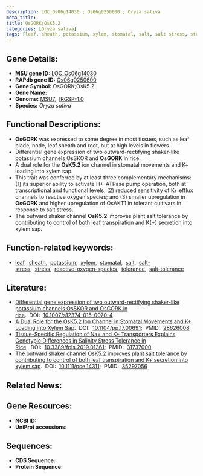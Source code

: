 ```yaml
---
description: LOC_Os06g14030 ; Os06g0250600 ; Oryza sativa
meta_title:
title: OsGORK;OsK5.2
categories: [Oryza sativa]
tags: [leaf, sheath, potassium, xylem, stomatal, salt, salt stress, stress, reactive oxygen species, tolerance, salt tolerance]
---
```


## Gene Details:
- **MSU gene ID:** [LOC_Os06g14030](http://rice.uga.edu/cgi-bin/ORF_infopage.cgi?orf=LOC_Os06g14030)  
- **RAPdb gene ID:** [Os06g0250600](https://rapdb.dna.affrc.go.jp/locus/?name=Os06g0250600)  
- **Gene Symbol:** OsGORK;OsK5.2
- **Gene Name:**
- **Genome:**  [MSU7](http://rice.uga.edu/),&nbsp;&nbsp;[IRGSP-1.0](https://rapdb.dna.affrc.go.jp/download/irgsp1.html)
- **Species:** *Oryza sativa*

## Functional Descriptions:
   - **OsGORK** was expressed to some degree in most tissues, such as leaf blade, node, leaf sheath and root, but at high levels in flowers.
   - Differential gene expression of two outward-rectifying shaker-like potassium channels OsSKOR and **OsGORK** in rice.
   - A dual role for the **OsK5.2** ion channel in stomatal movements and K+ loading into xylem sap.
   - This trait was conferred by at least three complementary mechanisms: (1) its superior ability to activate H+-ATPase pump operation, both at transcriptional and functional levels; (2) reduced sensitivity of K+ efflux channels to reactive oxygen species; and (3) smaller upregulation in **OsGORK** and higher upregulation of OsAKT1 in tolerant cultivars in response to salt stress.
   - The outward shaker channel **OsK5.2** improves plant salt tolerance by contributing to control of both leaf transpiration and K(+) secretion into xylem sap.

## Function-related keywords:
   - [leaf](/tags/leaf/),&nbsp;&nbsp;[sheath](/tags/sheath/),&nbsp;&nbsp;[potassium](/tags/potassium/),&nbsp;&nbsp;[xylem](/tags/xylem/),&nbsp;&nbsp;[stomatal](/tags/stomatal/),&nbsp;&nbsp;[salt](/tags/salt/),&nbsp;&nbsp;[salt-stress](/tags/salt-stress/),&nbsp;&nbsp;[stress](/tags/stress/),&nbsp;&nbsp;[reactive-oxygen-species](/tags/reactive-oxygen-species/),&nbsp;&nbsp;[tolerance](/tags/tolerance/),&nbsp;&nbsp;[salt-tolerance](/tags/salt-tolerance/)

## Literature:
   - [Differential gene expression of two outward-rectifying shaker-like potassium channels OsSKOR and OsGORK in rice](https://www.doi.org/10.1007/s12374-015-0070-4).&nbsp;&nbsp;DOI:&nbsp;&nbsp;[10.1007/s12374-015-0070-4](https://www.doi.org/10.1007/s12374-015-0070-4)
   - [A Dual Role for the OsK5.2 Ion Channel in Stomatal Movements and K+ Loading into Xylem Sap](https://www.doi.org/10.1104/pp.17.00691).&nbsp;&nbsp;DOI:&nbsp;&nbsp;[10.1104/pp.17.00691](https://www.doi.org/10.1104/pp.17.00691);&nbsp;&nbsp;PMID:&nbsp;&nbsp;[28626008](https://pubmed.ncbi.nlm.nih.gov/28626008/)
   - [Tissue-Specific Regulation of Na+ and K+ Transporters Explains Genotypic Differences in Salinity Stress Tolerance in Rice](https://www.doi.org/10.3389/fpls.2019.01361).&nbsp;&nbsp;DOI:&nbsp;&nbsp;[10.3389/fpls.2019.01361](https://www.doi.org/10.3389/fpls.2019.01361);&nbsp;&nbsp;PMID:&nbsp;&nbsp;[31737000](https://pubmed.ncbi.nlm.nih.gov/31737000/)
   - [The outward shaker channel OsK5.2 improves plant salt tolerance by contributing to control of both leaf transpiration and K+ secretion into xylem sap](https://www.doi.org/10.1111/pce.14311).&nbsp;&nbsp;DOI:&nbsp;&nbsp;[10.1111/pce.14311](https://www.doi.org/10.1111/pce.14311);&nbsp;&nbsp;PMID:&nbsp;&nbsp;[35297056](https://pubmed.ncbi.nlm.nih.gov/35297056/)

## Related News:

## Gene Resources:
- **NCBI ID:**  []()
- **UniProt accessions:** [](https://www.uniprot.org/uniprotkb//entry)

## Sequences:
- **CDS Sequence:**
- **Protein Sequence:**
